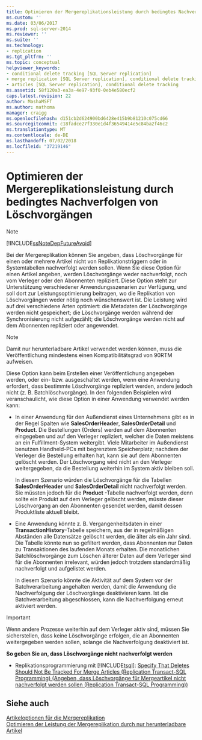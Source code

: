 ```yaml
---
title: Optimieren der Mergereplikationsleistung durch bedingtes Nachverfolgen von Löschvorgängen | Microsoft Dokumentation
ms.custom: ''
ms.date: 03/06/2017
ms.prod: sql-server-2014
ms.reviewer: ''
ms.suite: ''
ms.technology:
- replication
ms.tgt_pltfrm: ''
ms.topic: conceptual
helpviewer_keywords:
- conditional delete tracking [SQL Server replication]
- merge replication [SQL Server replication], conditional delete tracking
- articles [SQL Server replication], conditional delete tracking
ms.assetid: 58f120a3-ea3a-4e97-93f0-0eb4e580ecf2
caps.latest.revision: 22
author: MashaMSFT
ms.author: mathoma
manager: craigg
ms.openlocfilehash: d151cb2d624900bd6428e415b9b81210c075cd66
ms.sourcegitcommit: c18fadce27f330e1d4f36549414e5c84ba2f46c2
ms.translationtype: MT
ms.contentlocale: de-DE
ms.lasthandoff: 07/02/2018
ms.locfileid: "37219146"
---
```

# <a name="optimize-merge-replication-performance-with-conditional-delete-tracking"></a>Optimieren der Mergereplikationsleistung durch bedingtes Nachverfolgen von Löschvorgängen
    
> [!NOTE]  
>  [!INCLUDE[ssNoteDepFutureAvoid](../../../includes/ssnotedepfutureavoid-md.md)]  
  
 Bei der Mergereplikation können Sie angeben, dass Löschvorgänge für einen oder mehrere Artikel nicht von Replikationstriggern oder in Systemtabellen nachverfolgt werden sollen. Wenn Sie diese Option für einen Artikel angeben, werden Löschvorgänge weder nachverfolgt, noch vom Verleger oder den Abonnenten repliziert. Diese Option steht zur Unterstützung verschiedener Anwendungsszenarien zur Verfügung, und soll dort zur Leistungsoptimierung beitragen, wo die Replikation von Löschvorgängen weder nötig noch wünschenswert ist. Die Leistung wird auf drei verschiedene Arten optimiert: die Metadaten der Löschvorgänge werden nicht gespeichert; die Löschvorgänge werden während der Synchronisierung nicht aufgezählt; die Löschvorgänge werden nicht auf dem Abonnenten repliziert oder angewendet.  
  
> [!NOTE]  
>  Damit nur herunterladbare Artikel verwendet werden können, muss die Veröffentlichung mindestens einen Kompatibilitätsgrad von 90RTM aufweisen.  
  
 Diese Option kann beim Erstellen einer Veröffentlichung angegeben werden, oder ein- bzw. ausgeschaltet werden, wenn eine Anwendung erfordert, dass bestimmte Löschvorgänge repliziert werden, andere jedoch nicht (z. B. Batchlöschvorgänge). In den folgenden Beispielen wird veranschaulicht, wie diese Option in einer Anwendung verwendet werden kann:  
  
-   In einer Anwendung für den Außendienst eines Unternehmens gibt es in der Regel Spalten wie **SalesOrderHeader**, **SalesOrderDetail** und **Product**. Die Bestellungen (Orders) werden auf dem Abonnenten eingegeben und auf den Verleger repliziert, welcher die Daten meistens an ein Fulfillment-System weitergibt. Viele Mitarbeiter im Außendienst benutzen Handheld-PCs mit begrenztem Speicherplatz; nachdem der Verleger die Bestellung erhalten hat, kann sie auf dem Abonnenten gelöscht werden. Der Löschvorgang wird nicht an den Verleger weitergegeben, da die Bestellung weiterhin im System aktiv bleiben soll.  
  
     In diesem Szenario würden die Löschvorgänge für die Tabellen **SalesOrderHeader** und **SalesOrderDetail** nicht nachverfolgt werden. Sie müssten jedoch für die **Product** -Tabelle nachverfolgt werden, denn sollte ein Produkt auf dem Verleger gelöscht werden, müsste dieser Löschvorgang an den Abonnenten gesendet werden, damit dessen Produktliste aktuell bleibt.  
  
-   Eine Anwendung könnte z. B. Vergangenheitsdaten in einer **TransactionHistory**-Tabelle speichern, aus der in regelmäßigen Abständen alle Datensätze gelöscht werden, die älter als ein Jahr sind. Die Tabelle könnte nun so gefiltert werden, dass Abonnenten nur Daten zu Transaktionen des laufenden Monats erhalten. Die monatlichen Batchlöschvorgänge zum Löschen älterer Daten auf dem Verleger sind für die Abonnenten irrelevant, würden jedoch trotzdem standardmäßig nachverfolgt und aufgelistet werden.  
  
     In diesem Szenario könnte die Aktivität auf dem System vor der Batchverarbeitung angehalten werden, damit die Anwendung die Nachverfolgung der Löschvorgänge deaktivieren kann. Ist die Batchverarbeitung abgeschlossen, kann die Nachverfolgung erneut aktiviert werden.  
  
> [!IMPORTANT]  
>  Wenn andere Prozesse weiterhin auf dem Verleger aktiv sind, müssen Sie sicherstellen, dass keine Löschvorgänge erfolgen, die an Abonnenten weitergegeben werden sollen, solange die Nachverfolgung deaktiviert ist.  
  
 **So geben Sie an, dass Löschvorgänge nicht nachverfolgt werden**  
  
-   Replikationsprogrammierung mit [!INCLUDE[tsql](../../../includes/tsql-md.md)]: [Specify That Deletes Should Not Be Tracked For Merge Articles &#40;Replication Transact-SQL Programming&#41; (Angeben, dass Löschvorgänge für Mergeartikel nicht nachverfolgt werden sollen &#40;Replication Transact-SQL Programming&#41;)](../publish/specify-that-deletes-should-not-be-tracked-for-merge-articles.md)  
  
## <a name="see-also"></a>Siehe auch  
 [Artikeloptionen für die Mergereplikation](article-options-for-merge-replication.md)   
 [Optimieren der Leistung der Mergereplikation durch nur herunterladbare Artikel](optimize-merge-replication-performance-with-download-only-articles.md)  
  
  

